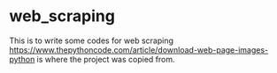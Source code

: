 # web_scraping
This is to write some codes for web scraping
https://www.thepythoncode.com/article/download-web-page-images-python is where the project was copied from.

